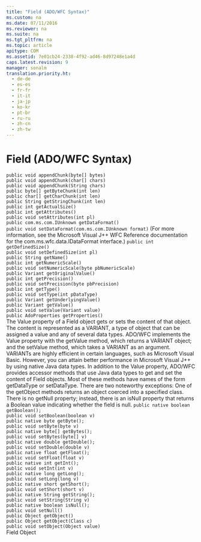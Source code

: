 ```yaml
---
title: "Field (ADO/WFC Syntax)"
ms.custom: na
ms.date: 07/11/2016
ms.reviewer: na
ms.suite: na
ms.tgt_pltfrm: na
ms.topic: article
apitype: COM
ms.assetid: 7e01cb24-2338-4f92-ad46-8d97248e1a4d
caps.latest.revision: 9
manager: sonalm
translation.priority.ht: 
  - de-de
  - es-es
  - fr-fr
  - it-it
  - ja-jp
  - ko-kr
  - pt-br
  - ru-ru
  - zh-cn
  - zh-tw
---
```

# Field (ADO/WFC Syntax)
<?xml version="1.0" encoding="utf-8"?>
<developerReferenceWithoutSyntaxDocument xmlns="http://ddue.schemas.microsoft.com/authoring/2003/5" xmlns:xlink="http://www.w3.org/1999/xlink" xmlns:xsi="http://www.w3.org/2001/XMLSchema-instance" xsi:schemaLocation="http://ddue.schemas.microsoft.com/authoring/2003/5 http://dduestorage.blob.core.windows.net/ddueschema/developer.xsd">
  <introduction />
  <section>
    <title>package com.ms.wfc.data</title>
    <content />
    <sections>
      <section>
        <title>Methods</title>
        <content>
          <code>public void appendChunk(byte[] bytes)
public void appendChunk(char[] chars)
public void appendChunk(String chars)
public byte[] getByteChunk(int len)
public char[] getCharChunk(int len)
public String getStringChunk(int len)</code>
        </content>
      </section>
      <section>
        <title>Properties</title>
        <content>
          <code>public int getActualSize()
public int getAttributes()
public void setAttributes(int pl)
public com.ms.com.IUnknown getDataFormat()
public void setDataFormat(com.ms.com.IUnknown format)</code>
          <para>(For more information, see the Microsoft Visual J++ WFC Reference documentation for the com.ms.wfc.data.IDataFormat interface.)</para>
          <code>public int getDefinedSize()
public void setDefinedSize(int pl)
public String getName()
public int getNumericScale()
public void setNumericScale(byte pbNumericScale)
public Variant getOriginalValue()
public int getPrecision()
public void setPrecision(byte pbPrecision)
public int getType()
public void setType(int pDataType)
public Variant getUnderlyingValue()
public Variant getValue()
public void setValue(Variant value)
public AdoProperties getProperties()</code>
        </content>
      </section>
      <section>
        <title>Field Accessor Methods</title>
        <content>
          <para>The <legacyLink xlink:href="48919c74-86d4-462e-99b9-8854ceb8d683">Value</legacyLink> property of a <legacyLink xlink:href="b10a72fc-3c4b-4186-a70b-993dc9f7a092">Field</legacyLink> object gets or sets the content of that object. The content is represented as a VARIANT, a type of object that can be assigned a value and any of several data types.</para>
          <para>ADO/WFC implements the <legacyBold>Value</legacyBold> property with the <legacyBold>getValue</legacyBold> method, which returns a VARIANT object; and the <legacyBold>setValue</legacyBold> method, which takes a VARIANT as an argument. VARIANTs are highly efficient in certain languages, such as Microsoft Visual Basic. However, you can attain better performance in Microsoft Visual J++ by using native Java data types.</para>
          <para>In addition to the <legacyBold>Value</legacyBold> property, ADO/WFC provides <legacyItalic>accessor </legacyItalic>methods that use Java data types to get and set the content of <legacyBold>Field</legacyBold> objects. Most of these methods have names of the form <legacyBold>get</legacyBold><legacyItalic>DataType</legacyItalic> or <legacyBold>set</legacyBold><legacyItalic>DataType</legacyItalic>.</para>
          <para>There are two noteworthy exceptions: One of the <legacyBold>getObject</legacyBold> methods returns an object coerced into a specified class. There is no <legacyBold>getNull</legacyBold> property; instead, there is an <legacyBold>isNull</legacyBold> property that returns a Boolean value indicating whether the field is null.</para>
          <code>public native boolean <codeFeaturedElement>getBoolean</codeFeaturedElement>();
public void <codeFeaturedElement>setBoolean</codeFeaturedElement>(boolean <legacyItalic>v</legacyItalic>)
public native byte <codeFeaturedElement>getByte</codeFeaturedElement>();
public void <codeFeaturedElement>setByte</codeFeaturedElement>(byte <legacyItalic>v</legacyItalic>)
public native byte[] <codeFeaturedElement>getBytes</codeFeaturedElement>();
public void <codeFeaturedElement>setBytes</codeFeaturedElement>(byte[] <legacyItalic>v</legacyItalic>)
public native double <codeFeaturedElement>getDouble</codeFeaturedElement>();
public void <codeFeaturedElement>setDouble</codeFeaturedElement>(double <legacyItalic>v</legacyItalic>)
public native float <codeFeaturedElement>getFloat</codeFeaturedElement>();
public void <codeFeaturedElement>setFloat</codeFeaturedElement>(float <legacyItalic>v</legacyItalic>)
public native int <codeFeaturedElement>getInt</codeFeaturedElement>();
public void <codeFeaturedElement>setInt</codeFeaturedElement>(int <legacyItalic>v</legacyItalic>)
public native long <codeFeaturedElement>getLong</codeFeaturedElement>();
public void <codeFeaturedElement>setLong</codeFeaturedElement>(long <legacyItalic>v</legacyItalic>)
public native short <codeFeaturedElement>getShort</codeFeaturedElement>();
public void <codeFeaturedElement>setShort</codeFeaturedElement>(short <legacyItalic>v</legacyItalic>)
public native String <codeFeaturedElement>getString</codeFeaturedElement>();
public void <codeFeaturedElement>setString</codeFeaturedElement>(String <legacyItalic>v</legacyItalic>)
public native boolean <codeFeaturedElement>isNull</codeFeaturedElement>();
public void <codeFeaturedElement>setNull</codeFeaturedElement>()
public Object <codeFeaturedElement>getObject</codeFeaturedElement>()
public Object <codeFeaturedElement>getObject</codeFeaturedElement>(Class <legacyItalic>c</legacyItalic>)
public void <codeFeaturedElement>setObject</codeFeaturedElement>(Object <legacyItalic>value</legacyItalic>)</code>
        </content>
      </section>
    </sections>
  </section>
  <relatedTopics>
<link xlink:href="b10a72fc-3c4b-4186-a70b-993dc9f7a092">Field Object</link>
</relatedTopics>
</developerReferenceWithoutSyntaxDocument>